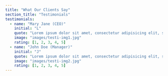 ```yaml
---
title: "What Our Clients Say"
section_title: "Testimonials"
testimonials:
  - name: "Mary Jane (CEO)"
    initial: "L"
    quote: "Lorem ipsum dolor sit amet, consectetur adipisicing elit, sed do eius mod tempor incididunt ut labore et dolore magna aliqua. Ut enim ad minim veniam, quis nostrud exercitation."
    image: "images/testi-img1.jpg"
    rating: [1, 2, 3, 4, 5]
  - name: "John Doe (Manager)"
    initial: "J"
    quote: "Lorem ipsum dolor sit amet, consectetur adipisicing elit, sed do eius mod tempor incididunt ut labore et dolore magna aliqua. Ut enim ad minim veniam, quis nostrud exercitation."
    image: "images/testi-img2.jpg"
    rating: [1, 2, 3, 4, 5]
---
```

